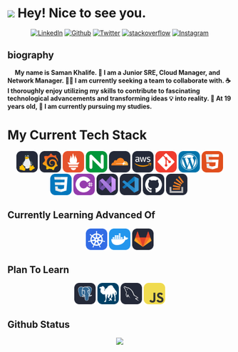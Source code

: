 <h1><img src="https://emojis.slackmojis.com/emojis/images/1531849430/4246/blob-sunglasses.gif?1531849430" width="45"/> Hey! Nice to see you.</h1>


<div align="center">
<a href="https://www.linkedin.com/in/saman-khalife/" target="_blank"><img alt="LinkedIn" src="https://img.shields.io/badge/linkedin-29146b?&style=for-the-badge&logo=linkedin&logoColor=white" /></a> <a href="https://github.com/SamanKhalife" target="_blank"><img alt="Github" src="https://img.shields.io/badge/Dev_To-7c31e3?&style=for-the-badge&logo=dev.to&logoColor=white" /></a> <a href="https://twitter.com/Saman_kh4" target="_blank"><img alt="Twitter" src="https://img.shields.io/badge/twitter-%231DA1F2.svg?&style=for-the-badge&logo=twitter&logoColor=white" /></a>  
 <a href="https://stackoverflow.com/users/16749263/saman-kh" target="_blank"><img alt="stackoverflow" src="https://img.shields.io/badge/stackoverflow-ff9900?&style=for-the-badge&logo=stackoverflow&logoColor=white" /></a> <a href="https://www.instagram.com/saman.kh4/" target="_blank"><img alt="Instagram" src="https://img.shields.io/badge/Instargam-e33811?&style=for-the-badge&logo=instagram&logoColor=white" /></a>
</div>

## biography

<b>
&nbsp;&nbsp;&nbsp;&nbsp; My name is Saman Khalife. 👋 I am a Junior SRE, Cloud Manager, and Network Manager. 🧑‍💻 I am currently seeking a team to collaborate with. ☕ I thoroughly enjoy utilizing my skills to contribute to fascinating technological advancements and transforming ideas 💡 into reality. 📖 At 19 years old, 👦 I am currently pursuing my studies.
</b> 



# My Current Tech Stack
<p align="center">
  <a>
<img src="https://github.com/tandpfun/skill-icons/blob/main/icons/Linux-Dark.svg" width="48" title="Linux">   <img src="https://github.com/tandpfun/skill-icons/blob/main/icons/Grafana-Dark.svg" width="48" title="Grafana">   <img src="https://github.com/tandpfun/skill-icons/blob/main/icons/Prometheus.svg" width="48" title="Prometheus">   <img src="https://github.com/tandpfun/skill-icons/blob/main/icons/Nginx.svg" width="48" title="Nginx">   <img src="https://github.com/tandpfun/skill-icons/blob/main/icons/Cloudflare-Dark.svg" width="48" title="Cloudflare">   <img src="https://github.com/tandpfun/skill-icons/blob/main/icons/AWS-Dark.svg" width="48" title="AWS">   <img src="https://github.com/tandpfun/skill-icons/blob/main/icons/Git.svg" width="48" title="Git">  <img src="https://github.com/tandpfun/skill-icons/blob/main/icons/Wordpress.svg" width="48" title="Wordpress">  <img src="https://github.com/tandpfun/skill-icons/blob/main/icons/HTML.svg" width="48" title="HTML">  <img src="https://github.com/tandpfun/skill-icons/blob/main/icons/CSS.svg" width="48" title="CSS">    <img src="https://github.com/tandpfun/skill-icons/blob/main/icons/CS.svg" width="48"  title="C#">   <img src="https://github.com/tandpfun/skill-icons/blob/main/icons/VisualStudio-Dark.svg" width="48" title="VisualStudio">   <img src="https://github.com/tandpfun/skill-icons/blob/main/icons/VSCode-Dark.svg" width="48" title="Vscode">    <img src="https://github.com/tandpfun/skill-icons/blob/main/icons/Github-Dark.svg" width="48" title="Github">   <img src="https://github.com/tandpfun/skill-icons/blob/main/icons/StackOverflow-Dark.svg" width="48" title="StackOverFlow">         <img src="" width="48" title="">
 </a>
</p>



## Currently Learning Advanced Of
<p align="center">
  <a>
<img src="https://github.com/tandpfun/skill-icons/blob/main/icons/Kubernetes.svg" width="48" title="Kubernetes">   <img src="https://github.com/tandpfun/skill-icons/blob/main/icons/Docker.svg" width="48" title="Docker">    <img src="https://github.com/tandpfun/skill-icons/blob/main/icons/GitLab-Dark.svg" width="48" title="GitLab">
  </a>
</p>



## Plan To Learn
<p align="center">
  <a> 
<img src="https://github.com/tandpfun/skill-icons/blob/main/icons/PostgreSQL-Dark.svg" width="48" title="PostgreSQL">   <img src="https://github.com/tandpfun/skill-icons/blob/main/icons/Perl.svg" width="48" title="Perl">   <img src="https://github.com/tandpfun/skill-icons/blob/main/icons/MySQL-Dark.svg" width="48" title="MySQL">   <img src="https://github.com/tandpfun/skill-icons/blob/main/icons/JavaScript.svg" width="48"  title="Javascript">   
  </a>
</p>

## Github Status

<div align="center">
    <a href="https://github.com/SamanKhalife" title="Go to Source">
      <img width=400 src="https://github-readme-stats.vercel.app/api?username=SamanKhalife&show_icons=true&theme=dark&hide_border=true" />
    </a>
</div>
